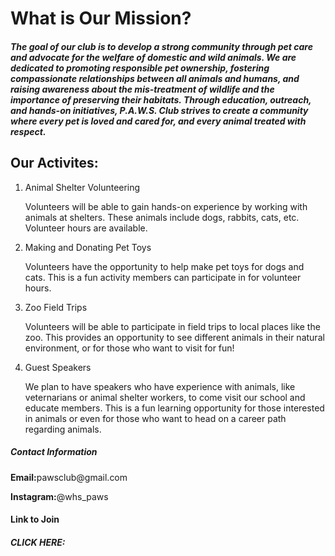 <!DOCTYPE html>
<html>
  <head>
    <title> P.A.W.S.  (Protect Animals With Support) </title>
  </head>
  <h1>What is Our Mission?</h>
  <h5>The goal of our club is to develop a strong community through pet care and advocate for the welfare of domestic and wild animals. We are dedicated to promoting responsible pet ownership, fostering compassionate relationships between all animals and humans, and raising awareness about the mis-treatment of wildlife and the importance of preserving their habitats. Through education, outreach, and hands-on initiatives, P.A.W.S. Club strives to create a community where every pet is loved and cared for, and every animal treated with respect.</h5>
  <h2>Our Activites:</h2>
  <ol>
    <li>Animal Shelter Volunteering</li>
    <p>Volunteers will be able to gain hands-on experience by working with animals at shelters. These animals include dogs, rabbits, cats, etc. Volunteer hours are available.</p>
    <li>Making and Donating Pet Toys</li>
    <p>Volunteers have the opportunity to help make pet toys for dogs and cats. This is a fun activity members can participate in for volunteer hours.</p>
    <li>Zoo Field Trips</li>
    <p>Volunteers will be able to participate in field trips to local places like the zoo. This provides an opportunity to see different animals in their natural environment, or for those who want to visit for fun!</p>
    <li>Guest Speakers</li>
    <p>We plan to have speakers who have experience with animals, like veternarians or animal shelter workers, to come visit our school and educate members. This is a fun learning opportunity for those interested in animals or even for those who want to head on a career path regarding animals.</p>
  </ol>
<h5>Contact Information</h5>
  <p><strong>Email:</strong>pawsclub@gmail.com</p>
  <p><strong>Instagram:</strong>@whs_paws</p>
  <h4>Link to Join</h4>
<h5><strong>CLICK HERE:</strong></h5>
  <h5><a href="https://docs.google.com/forms/d/e/1FAIpQLSeMzhVGbjStNbcbLB6nSVbWhqyLUy5-Tnt6ZBLi3vb4rj1EDg/viewform"></h5>
</html>
